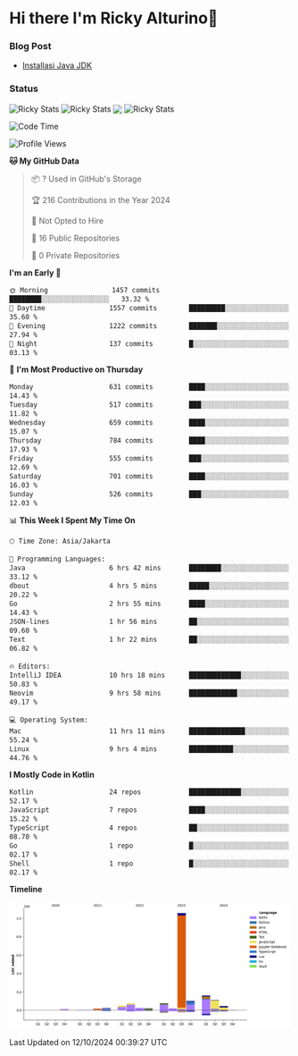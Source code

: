 # Hi there I'm Ricky Alturino👋

### Blog Post

<!-- BLOG-POST-LIST:START -->

- [Installasi Java JDK](https://onirutla.medium.com/installasi-java-jdk-ec701beeb5cb?source=rss-d9d81c918cc9------2)
<!-- BLOG-POST-LIST:END -->

### Status

<img align="center" alt="Ricky Stats" src="https://github-readme-stats.vercel.app/api?username=Alturino&theme=dark&show_icons=true&hide_border=false" />
<img align="center" alt="Ricky Stats" src="https://github-readme-stats.vercel.app/api/top-langs/?username=Alturino&theme=dark&show_icons=true&layout=compact"/>
<img align="center" width="640px" src="https://github-readme-stats.vercel.app/api/wakatime?username=Alturino&layout=compact&hide_border=true&theme=dark">
<img align="center" alt="Ricky Stats" src="https://leetcard.jacoblin.cool/onirutla?border=0&radius=20&ext=activity"/>

<!--START_SECTION:waka-->
![Code Time](http://img.shields.io/badge/Code%20Time-630%20hrs%2035%20mins-blue)

![Profile Views](http://img.shields.io/badge/Profile%20Views-0-blue)

**🐱 My GitHub Data** 

> 📦 ? Used in GitHub's Storage 
 > 
> 🏆 216 Contributions in the Year 2024
 > 
> 🚫 Not Opted to Hire
 > 
> 📜 16 Public Repositories 
 > 
> 🔑 0 Private Repositories 
 > 
**I'm an Early 🐤** 

```text
🌞 Morning                1457 commits        ████████░░░░░░░░░░░░░░░░░   33.32 % 
🌆 Daytime                1557 commits        █████████░░░░░░░░░░░░░░░░   35.60 % 
🌃 Evening                1222 commits        ███████░░░░░░░░░░░░░░░░░░   27.94 % 
🌙 Night                  137 commits         █░░░░░░░░░░░░░░░░░░░░░░░░   03.13 % 
```
📅 **I'm Most Productive on Thursday** 

```text
Monday                   631 commits         ████░░░░░░░░░░░░░░░░░░░░░   14.43 % 
Tuesday                  517 commits         ███░░░░░░░░░░░░░░░░░░░░░░   11.82 % 
Wednesday                659 commits         ████░░░░░░░░░░░░░░░░░░░░░   15.07 % 
Thursday                 784 commits         ████░░░░░░░░░░░░░░░░░░░░░   17.93 % 
Friday                   555 commits         ███░░░░░░░░░░░░░░░░░░░░░░   12.69 % 
Saturday                 701 commits         ████░░░░░░░░░░░░░░░░░░░░░   16.03 % 
Sunday                   526 commits         ███░░░░░░░░░░░░░░░░░░░░░░   12.03 % 
```


📊 **This Week I Spent My Time On** 

```text
🕑︎ Time Zone: Asia/Jakarta

💬 Programming Languages: 
Java                     6 hrs 42 mins       ████████░░░░░░░░░░░░░░░░░   33.12 % 
dbout                    4 hrs 5 mins        █████░░░░░░░░░░░░░░░░░░░░   20.22 % 
Go                       2 hrs 55 mins       ████░░░░░░░░░░░░░░░░░░░░░   14.43 % 
JSON-lines               1 hr 56 mins        ██░░░░░░░░░░░░░░░░░░░░░░░   09.60 % 
Text                     1 hr 22 mins        ██░░░░░░░░░░░░░░░░░░░░░░░   06.82 % 

🔥 Editors: 
IntelliJ IDEA            10 hrs 18 mins      █████████████░░░░░░░░░░░░   50.83 % 
Neovim                   9 hrs 58 mins       ████████████░░░░░░░░░░░░░   49.17 % 

💻 Operating System: 
Mac                      11 hrs 11 mins      ██████████████░░░░░░░░░░░   55.24 % 
Linux                    9 hrs 4 mins        ███████████░░░░░░░░░░░░░░   44.76 % 
```

**I Mostly Code in Kotlin** 

```text
Kotlin                   24 repos            █████████████░░░░░░░░░░░░   52.17 % 
JavaScript               7 repos             ████░░░░░░░░░░░░░░░░░░░░░   15.22 % 
TypeScript               4 repos             ██░░░░░░░░░░░░░░░░░░░░░░░   08.70 % 
Go                       1 repo              █░░░░░░░░░░░░░░░░░░░░░░░░   02.17 % 
Shell                    1 repo              █░░░░░░░░░░░░░░░░░░░░░░░░   02.17 % 
```



**Timeline**

![Lines of Code chart](https://raw.githubusercontent.com/Alturino/Alturino/main/assets/bar_graph.png)


 Last Updated on 12/10/2024 00:39:27 UTC
<!--END_SECTION:waka-->

